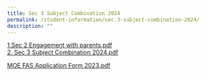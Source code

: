 ```yaml
---
title: Sec 3 Subject Combination 2024
permalink: /student-information/sec-3-subject-combination-2024/
description: ""
---
```

<p><a href="/files/sec%202%20engagement%20with%20parents.pdf" target="">1.Sec 2 Engagement with parents.pdf</a><br><a href="/files/sec%203%20subject%20combination%202024.pdf" target="">2. Sec 3 Subject Combination 2024.pdf</a><br></p>

<a href="/files/MOE%20FAS%20Application%20Form_2023.pdf" target=""><u>MOE FAS Application Form 2023.pdf</u></a>